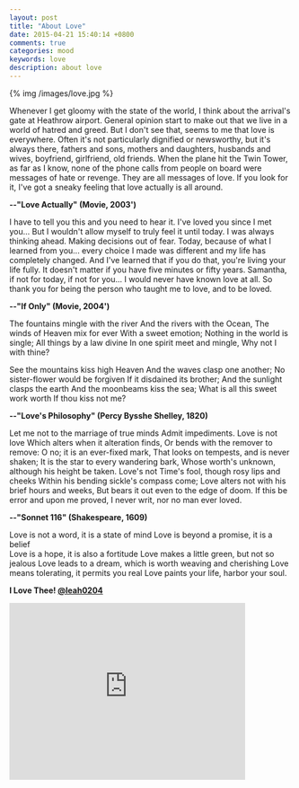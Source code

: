 ```yaml
---
layout: post
title: "About Love"
date: 2015-04-21 15:40:14 +0800
comments: true
categories: mood
keywords: love
description: about love
---
```

{% img /images/love.jpg %}

Whenever I get gloomy with the state of the world, I think about the arrival's gate at Heathrow airport. General opinion start to make out that we live in a world of hatred and greed. But I don't see that, seems to me that love is everywhere. Often it's not particularly dignified or newsworthy, but it's always there, fathers and sons, mothers and daughters, husbands and wives, boyfriend, girlfriend, old friends. When the plane hit the Twin Tower, as far as I know, none of the phone calls from people on board were messages of hate or revenge. They are all messages of love. If you look for it, I've got a sneaky feeling that love actually is all around.  
	    
**--"Love Actually" (Movie, 2003')**
<!--more-->
  
  
I have to tell you this and you need to hear it. I've loved you since I met you... But I wouldn't allow myself to truly feel it until today. I was always thinking ahead. Making decisions out of fear. Today, because of what I learned from you... every choice I made was different and my life has completely changed. And I've learned that if you do that, you're living your life fully. It doesn't matter if you have five minutes or fifty years. Samantha, if not for today, if not for you... I would never have known love at all. So thank you for being the person who taught me to love, and to be loved.  
	  
**--"If Only" (Movie, 2004')**  
  
    
The fountains mingle with the river
And the rivers with the Ocean,
The winds of Heaven mix for ever
With a sweet emotion;
Nothing in the world is single;
All things by a law divine
In one spirit meet and mingle,
Why not I with thine?
	
See the mountains kiss high Heaven
And the waves clasp one another;
No sister-flower would be forgiven
If it disdained its brother;
And the sunlight clasps the earth
And the moonbeams kiss the sea;
What is all this sweet work worth
If thou kiss not me?
	
**--"Love's Philosophy" (Percy Bysshe Shelley, 1820)**
  
    
Let me not to the marriage of true minds
Admit impediments. Love is not love
Which alters when it alteration finds,
Or bends with the remover to remove:
O no; it is an ever-fixed mark, 
That looks on tempests, and is never shaken;
It is the star to every wandering bark,
Whose worth's unknown, although his height be taken.
Love's not Time's fool, though rosy lips and cheeks 
Within his bending sickle's compass come; 
Love alters not with his brief hours and weeks, 
But bears it out even to the edge of doom.
If this be error and upon me proved,
I never writ, nor no man ever loved. 
	
**--"Sonnet 116" (Shakespeare, 1609)**
  
  
Love is not a word, it is a state of mind
Love is beyond a promise, it is a belief  
Love is a hope, it is also a fortitude
Love makes a little green, but not so jealous
Love leads to a dream, which is worth weaving and cherishing
Love means tolerating, it permits you real
Love paints your life, harbor your soul.
   
**I Love Thee! [@leah0204](http://www.weibo.com/leah0204)**
<iframe width="420" height="315" src="https://www.youtube.com/embed/1moWxHdTkT0" frameborder="0" allowfullscreen></iframe>